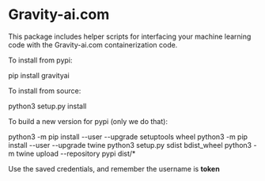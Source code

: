 # Gravity-ai.com

This package includes helper scripts for interfacing your machine learning code with the Gravity-ai.com containerization code.

To install from pypi:

pip install gravityai

To install from source:

python3 setup.py install

To build a new version for pypi (only we do that):

python3 -m pip install --user --upgrade setuptools wheel
python3 -m pip install --user --upgrade twine
python3 setup.py sdist bdist_wheel
python3 -m twine upload --repository pypi dist/*

Use the saved credentials, and remember the username is __token__
